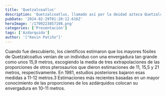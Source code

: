 ```yaml
---
title: 'Quetzalcoatlus'
description: 'Quetzalcoatlus, llamado así por la deidad azteca Quetzalcóatl, la serpiente emplumada, es un género extinto de pterosaurios pterodactiloideos del Cretácico superior en Norteamérica (Maastrichtiense, hace cerca de 68-66 millones de años), y uno de los mayores animales voladores conocidos de todos los tiempos. Era un miembro de los azdárquidos, una familia de avanzados pterosaurios sin dientes con cuellos rígidos e inusualmente largos.'
pubDate: '2024-02-29T01:20:12.616Z'
heroImage: '/1709223857198.png'
categories: ['Presentación']
tags: ['Azdarquido']
author: '["Kevin Patiño"]'
---
```


Cuando fue descubierto, los científicos estimaron que los mayores fósiles de Quetzalcoatlus venían de un individuo con una envergadura tan grande como unos 15,9 metros, escogiendo la media de tres extrapolaciones de las proporciones de otros pterosaurios que dieron estimaciones de 11, 15,5 y 21 metros, respectivamente. En 1981, estudios posteriores bajaron esas medidas a 11-12 metros.3​ Estimaciones más recientes basadas en un mayor conocimiento de las proporciones de los azdárquidos colocan su envergadura en 10-11 metros.